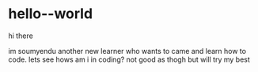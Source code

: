 # hello--world

hi there

im soumyendu another new learner who wants to came and learn how to code.
lets see hows am i in coding?
not good as thogh but will try my best 
